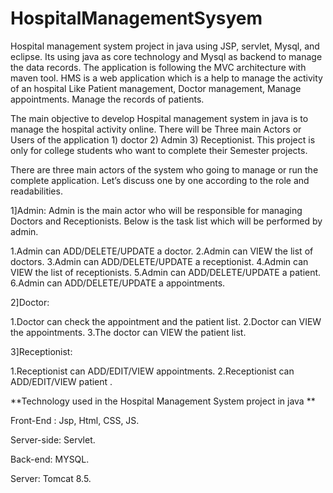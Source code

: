 # HospitalManagementSysyem
Hospital management system project in java using JSP, servlet, Mysql, and eclipse. Its using java as core technology and Mysql as backend to manage the data records. The application is following the MVC architecture with maven tool. HMS is a web application which is a help to manage the activity of an hospital Like Patient management, Doctor management, Manage appointments. Manage the records of patients.

The main objective to develop Hospital management system in java is to manage the hospital activity online. There will be Three main Actors or Users of the application 1) doctor 2) Admin 3) Receptionist. This project is only for college students who want to complete their Semester projects.

There are three main actors of the system who going to manage or run the complete application. Let’s discuss one by one according to the role and readabilities.

1]Admin: Admin is the main actor who will be responsible for managing Doctors and Receptionists. Below is the task list which will be performed by admin.
 
 1.Admin can ADD/DELETE/UPDATE a doctor.
  2.Admin can VIEW the list of doctors.
  3.Admin can ADD/DELETE/UPDATE a receptionist.
  4.Admin can VIEW the list of receptionists.
  5.Admin can ADD/DELETE/UPDATE a patient.
  6.Admin can ADD/DELETE/UPDATE a appointments.
  
2]Doctor:
  
  1.Doctor can check the appointment and the patient list.
   2.Doctor can VIEW the appointments.
   3.The doctor can VIEW the patient list.
   
3]Receptionist:
  
  1.Receptionist can ADD/EDIT/VIEW appointments.
   2.Receptionist can ADD/EDIT/VIEW patient .
   
   
**Technology used in the Hospital Management System project in java **

Front-End : Jsp, Html, CSS, JS.

Server-side: Servlet.

Back-end: MYSQL.

Server: Tomcat 8.5.

